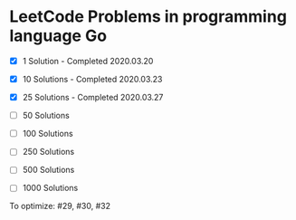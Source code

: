 # LeetCode Problems in programming language Go

- [x] 1 Solution - Completed 2020.03.20
- [x] 10 Solutions - Completed 2020.03.23
- [x] 25 Solutions - Completed 2020.03.27
- [ ] 50 Solutions
- [ ] 100 Solutions
- [ ] 250 Solutions
- [ ] 500 Solutions
- [ ] 1000 Solutions


To optimize: #29, #30, #32